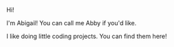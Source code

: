 Hi!

I'm Abigail! You can call me Abby if you'd like.

I like doing little coding projects. 
You can find them here!
